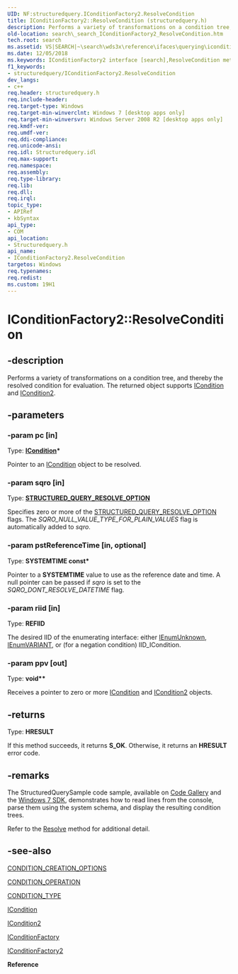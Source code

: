 ```yaml
---
UID: NF:structuredquery.IConditionFactory2.ResolveCondition
title: IConditionFactory2::ResolveCondition (structuredquery.h)
description: Performs a variety of transformations on a condition tree, and thereby the resolved condition for evaluation. The returned object supports ICondition and ICondition2.
old-location: search\_search_IConditionFactory2_ResolveCondition.htm
tech.root: search
ms.assetid: VS|SEARCH|~\search\wds3x\reference\ifaces\querying\iconditionfactory2\resolvecondition.htm
ms.date: 12/05/2018
ms.keywords: IConditionFactory2 interface [search],ResolveCondition method, IConditionFactory2.ResolveCondition, IConditionFactory2::ResolveCondition, ResolveCondition, ResolveCondition method [search], ResolveCondition method [search],IConditionFactory2 interface, _search_IConditionFactory2_ResolveCondition, search._search_IConditionFactory2_ResolveCondition, structuredquery/IConditionFactory2::ResolveCondition
f1_keywords:
- structuredquery/IConditionFactory2.ResolveCondition
dev_langs:
- c++
req.header: structuredquery.h
req.include-header: 
req.target-type: Windows
req.target-min-winverclnt: Windows 7 [desktop apps only]
req.target-min-winversvr: Windows Server 2008 R2 [desktop apps only]
req.kmdf-ver: 
req.umdf-ver: 
req.ddi-compliance: 
req.unicode-ansi: 
req.idl: Structuredquery.idl
req.max-support: 
req.namespace: 
req.assembly: 
req.type-library: 
req.lib: 
req.dll: 
req.irql: 
topic_type:
- APIRef
- kbSyntax
api_type:
- COM
api_location:
- Structuredquery.h
api_name:
- IConditionFactory2.ResolveCondition
targetos: Windows
req.typenames: 
req.redist: 
ms.custom: 19H1
---
```


# IConditionFactory2::ResolveCondition


## -description


Performs a variety of transformations on a condition tree, and thereby the resolved condition for evaluation. The returned object supports <a href="https://docs.microsoft.com/windows/desktop/api/structuredquerycondition/nn-structuredquerycondition-icondition">ICondition</a> and <a href="https://docs.microsoft.com/windows/desktop/api/structuredquerycondition/nn-structuredquerycondition-icondition2">ICondition2</a>.


## -parameters




### -param pc [in]

Type: <b><a href="https://docs.microsoft.com/windows/desktop/api/structuredquerycondition/nn-structuredquerycondition-icondition">ICondition</a>*</b>

Pointer to an <a href="https://docs.microsoft.com/windows/desktop/api/structuredquerycondition/nn-structuredquerycondition-icondition">ICondition</a> object to be resolved.


### -param sqro [in]

Type: <b><a href="https://docs.microsoft.com/windows/desktop/api/structuredquery/ne-structuredquery-structured_query_resolve_option">STRUCTURED_QUERY_RESOLVE_OPTION</a></b>

Specifies zero or more of the <a href="https://docs.microsoft.com/windows/desktop/api/structuredquery/ne-structuredquery-structured_query_resolve_option">STRUCTURED_QUERY_RESOLVE_OPTION</a> flags. The <i>SQRO_NULL_VALUE_TYPE_FOR_PLAIN_VALUES</i> flag is automatically added to <i>sqro</i>.


### -param pstReferenceTime [in, optional]

Type: <b>SYSTEMTIME const*</b>

Pointer to a <b>SYSTEMTIME</b> value to use as the reference date and time. A null pointer can be passed if <i>sqro</i> is set to the <i>SQRO_DONT_RESOLVE_DATETIME</i> flag.


### -param riid [in]

Type: <b>REFIID</b>

The desired IID of the  enumerating interface: either <a href="https://docs.microsoft.com/windows/desktop/api/objidl/nn-objidl-ienumunknown">IEnumUnknown</a>, <a href="https://docs.microsoft.com/previous-versions/windows/desktop/api/oaidl/nn-oaidl-ienumvariant">IEnumVARIANT</a>, or (for a negation condition) IID_ICondition.


### -param ppv [out]

Type: <b>void**</b>

Receives a pointer to zero or more <a href="https://docs.microsoft.com/windows/desktop/api/structuredquerycondition/nn-structuredquerycondition-icondition">ICondition</a> and <a href="https://docs.microsoft.com/windows/desktop/api/structuredquerycondition/nn-structuredquerycondition-icondition2">ICondition2</a> objects.


## -returns



Type: <b>HRESULT</b>

If this method succeeds, it returns <b xmlns:loc="http://microsoft.com/wdcml/l10n">S_OK</b>. Otherwise, it returns an <b xmlns:loc="http://microsoft.com/wdcml/l10n">HRESULT</b> error code.




## -remarks



The StructuredQuerySample code sample, available on <a href="http://go.microsoft.com/fwlink/p/?linkid=155654">Code Gallery</a> and the <a href="http://go.microsoft.com/fwlink/p/?linkid=129787">Windows 7 SDK</a>, demonstrates how to read lines from the console, parse them using the system schema, and display the resulting 
condition trees.

Refer to the <a href="https://docs.microsoft.com/windows/desktop/api/structuredquery/nf-structuredquery-iconditionfactory-resolve">Resolve</a> method for additional detail.




## -see-also




<a href="https://docs.microsoft.com/windows/desktop/api/structuredquery/ne-structuredquery-condition_creation_options">CONDITION_CREATION_OPTIONS</a>



<a href="https://docs.microsoft.com/windows/win32/api/structuredquerycondition/ne-structuredquerycondition-condition_operation">CONDITION_OPERATION</a>



<a href="https://docs.microsoft.com/windows/win32/api/structuredquerycondition/ne-structuredquerycondition-condition_type">CONDITION_TYPE</a>



<a href="https://docs.microsoft.com/windows/desktop/api/structuredquerycondition/nn-structuredquerycondition-icondition">ICondition</a>



<a href="https://docs.microsoft.com/windows/desktop/api/structuredquerycondition/nn-structuredquerycondition-icondition2">ICondition2</a>



<a href="https://docs.microsoft.com/windows/desktop/api/structuredquery/nn-structuredquery-iconditionfactory">IConditionFactory</a>



<a href="https://docs.microsoft.com/windows/desktop/api/structuredquery/nn-structuredquery-iconditionfactory2">IConditionFactory2</a>



<b>Reference</b>
 

 

